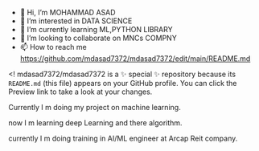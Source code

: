 - 👋 Hi, I’m MOHAMMAD ASAD
- 👀 I’m interested in DATA SCIENCE
- 🌱 I’m currently learning ML,PYTHON LIBRARY
- 💞️ I’m looking to collaborate on MNCs COMPNY
- 📫 How to reach me https://github.com/mdasad7372/mdasad7372/edit/main/README.md

<!
mdasad7372/mdasad7372 is a ✨ special ✨ repository because its `README.md` (this file) appears on your GitHub profile.
You can click the Preview link to take a look at your changes.

Currently I m doing my project on machine learning.

now I m learning deep Learning and there algorithm.

currently I m doing training in AI/ML engineer at Arcap Reit company.
